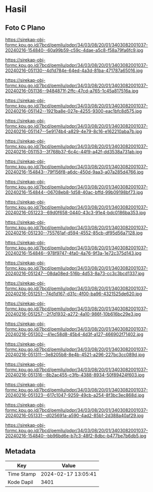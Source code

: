 # Hasil

## Foto C Plano

https://sirekap-obj-formc.kpu.go.id/7bcd/pemilu/pdpr/34/03/08/20/01/3403082001037-20240216-154840--60a99b59-c59c-4dae-a5c8-f58a79fa6fc9.jpg

https://sirekap-obj-formc.kpu.go.id/7bcd/pemilu/pdpr/34/03/08/20/01/3403082001037-20240216-051130--4d1d784e-64ed-4a3d-81ba-471787a65016.jpg

https://sirekap-obj-formc.kpu.go.id/7bcd/pemilu/pdpr/34/03/08/20/01/3403082001037-20240216-051136--9484871f-2ffc-47cd-a765-1c45a817516a.jpg

https://sirekap-obj-formc.kpu.go.id/7bcd/pemilu/pdpr/34/03/08/20/01/3403082001037-20240216-051142--1921ba8e-027e-4255-9300-eac1bfc8d575.jpg

https://sirekap-obj-formc.kpu.go.id/7bcd/pemilu/pdpr/34/03/08/20/01/3403082001037-20240216-051147--5e9174b4-a829-4e79-8c16-e162210aba7b.jpg

https://sirekap-obj-formc.kpu.go.id/7bcd/pemilu/pdpr/34/03/08/20/01/3403082001037-20240216-051153--3f768b37-6c4c-44f9-a42f-dd3538a731ab.jpg

https://sirekap-obj-formc.kpu.go.id/7bcd/pemilu/pdpr/34/03/08/20/01/3403082001037-20240216-154843--79f156f8-a6dc-450d-9aa3-a07a285d4766.jpg

https://sirekap-obj-formc.kpu.go.id/7bcd/pemilu/pdpr/34/03/08/20/01/3403082001037-20240216-154844--06708eb8-1d58-40ac-bffd-99b09198bf73.jpg

https://sirekap-obj-formc.kpu.go.id/7bcd/pemilu/pdpr/34/03/08/20/01/3403082001037-20240216-051223--69d0f658-0440-43c3-91e4-bdc0186ba353.jpg

https://sirekap-obj-formc.kpu.go.id/7bcd/pemilu/pdpr/34/03/08/20/01/3403082001037-20240216-051230--755761af-d594-4552-85cb-df95d56a7128.jpg

https://sirekap-obj-formc.kpu.go.id/7bcd/pemilu/pdpr/34/03/08/20/01/3403082001037-20240216-154846--978f9747-4fa0-4a76-9f3a-1e72c375d143.jpg

https://sirekap-obj-formc.kpu.go.id/7bcd/pemilu/pdpr/34/03/08/20/01/3403082001037-20240216-051247--08da08ed-516b-4d53-8a73-cc3c3bcd1337.jpg

https://sirekap-obj-formc.kpu.go.id/7bcd/pemilu/pdpr/34/03/08/20/01/3403082001037-20240216-051251--74d1d167-d31c-4f00-ba96-4321525de620.jpg

https://sirekap-obj-formc.kpu.go.id/7bcd/pemilu/pdpr/34/03/08/20/01/3403082001037-20240216-051257--2f7d1932-a272-4a10-986f-10b616bc29e3.jpg

https://sirekap-obj-formc.kpu.go.id/7bcd/pemilu/pdpr/34/03/08/20/01/3403082001037-20240216-051302--41ec58d8-45b4-4d3f-a127-466902f71402.jpg

https://sirekap-obj-formc.kpu.go.id/7bcd/pemilu/pdpr/34/03/08/20/01/3403082001037-20240216-051311--3e8205b8-8e4b-4521-a296-227bc3cc089d.jpg

https://sirekap-obj-formc.kpu.go.id/7bcd/pemilu/pdpr/34/03/08/20/01/3403082001037-20240216-051316--8b2ac455-c3fb-4388-8934-50f89424f603.jpg

https://sirekap-obj-formc.kpu.go.id/7bcd/pemilu/pdpr/34/03/08/20/01/3403082001037-20240216-051323--617c1047-9259-49cb-a254-8f3bc3ec868d.jpg

https://sirekap-obj-formc.kpu.go.id/7bcd/pemilu/pdpr/34/03/08/20/01/3403082001037-20240216-051331--d025691a-a590-4ad2-85b1-2d388a40af29.jpg

https://sirekap-obj-formc.kpu.go.id/7bcd/pemilu/pdpr/34/03/08/20/01/3403082001037-20240216-154840--bb96bd6e-b7c3-48f2-8dbc-b477be7b6db5.jpg


## Metadata

| Key        | Value               |
| ---------- | ------------------- |
| Time Stamp | 2024-02-17 13:05:41 |
| Kode Dapil | 3401                |



